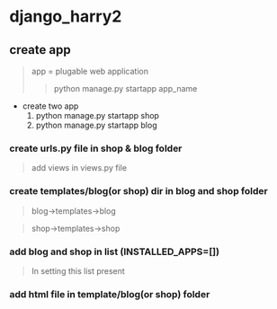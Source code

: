 # django_harry2
## create app
> app = plugable web application
>> python manage.py startapp app_name
* create two app
  1. python manage.py startapp shop
  2. python manage.py startapp blog

### create urls.py file in shop & blog folder
> add views in views.py file

### create templates/blog(or shop)  dir in blog and shop folder 
> blog->templates->blog

>shop->templates->shop

### add blog and shop in list (INSTALLED_APPS=[])
> In setting this list present 

### add html file in template/blog(or shop) folder